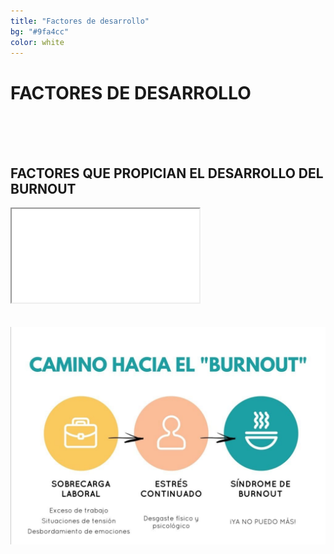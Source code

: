 ```yaml
---
title: "Factores de desarrollo"
bg: "#9fa4cc"
color: white
---
```


# FACTORES DE DESARROLLO

<br>
<br>
<br>

## FACTORES QUE PROPICIAN EL DESARROLLO DEL BURNOUT

<div class="icontain">
  <iframe src="//www.youtube.com/embed/XBl8Gsb7r5Y" allowfullscreen></iframe>
</div>

<br>
<br>

<div align="center">
  <img  src="img/info-factores.jpeg">
</div>
